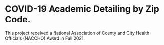 # COVID-19 Academic Detailing by Zip Code.
This project received a National Association of County and City Health Officials (NACCHO) Award in Fall 2021.

